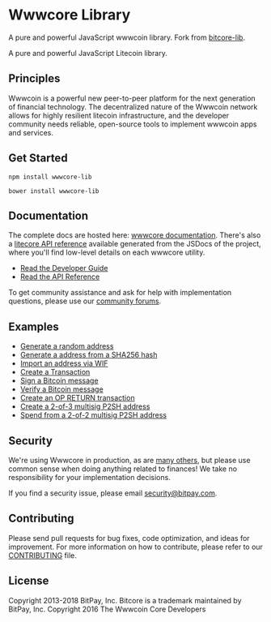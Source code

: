Wwwcore Library
=======

A pure and powerful JavaScript wwwcoin library. Fork from [bitcore-lib](https://github.com/bitpay/bitcore-lib).

A pure and powerful JavaScript Litecoin library.

## Principles

Wwwcoin is a powerful new peer-to-peer platform for the next generation of financial technology. The decentralized nature of the Wwwcoin network allows for highly resilient litecoin infrastructure, and the developer community needs reliable, open-source tools to implement wwwcoin apps and services.

## Get Started

```
npm install wwwcore-lib
```

```
bower install wwwcore-lib
```

## Documentation

The complete docs are hosted here: [wwwcore documentation](http://wwwcore.io/guide/). There's also a [litecore API reference](http://litecore.io/api/) available generated from the JSDocs of the project, where you'll find low-level details on each wwwcore utility.

- [Read the Developer Guide](http://wwwcore.io/guide/)
- [Read the API Reference](http://wwwcore.io/api/)

To get community assistance and ask for help with implementation questions, please use our [community forums](https://forum.litecore.io/).

## Examples

* [Generate a random address](https://github.com/bitpay/bitcore-lib/blob/master/docs/examples.md#generate-a-random-address)
* [Generate a address from a SHA256 hash](https://github.com/bitpay/bitcore-lib/blob/master/docs/examples.md#generate-a-address-from-a-sha256-hash)
* [Import an address via WIF](https://github.com/bitpay/bitcore-lib/blob/master/docs/examples.md#import-an-address-via-wif)
* [Create a Transaction](https://github.com/bitpay/bitcore-lib/blob/master/docs/examples.md#create-a-transaction)
* [Sign a Bitcoin message](https://github.com/bitpay/bitcore-lib/blob/master/docs/examples.md#sign-a-bitcoin-message)
* [Verify a Bitcoin message](https://github.com/bitpay/bitcore-lib/blob/master/docs/examples.md#verify-a-bitcoin-message)
* [Create an OP RETURN transaction](https://github.com/bitpay/bitcore-lib/blob/master/docs/examples.md#create-an-op-return-transaction)
* [Create a 2-of-3 multisig P2SH address](https://github.com/bitpay/bitcore-lib/blob/master/docs/examples.md#create-a-2-of-3-multisig-p2sh-address)
* [Spend from a 2-of-2 multisig P2SH address](https://github.com/bitpay/bitcore-lib/blob/master/docs/examples.md#spend-from-a-2-of-2-multisig-p2sh-address)


## Security

We're using Wwwcore in production, as are [many others](http://wwwcore.io#projects), but please use common sense when doing anything related to finances! We take no responsibility for your implementation decisions.

If you find a security issue, please email security@bitpay.com.

## Contributing

Please send pull requests for bug fixes, code optimization, and ideas for improvement. For more information on how to contribute, please refer to our [CONTRIBUTING](https://github.com/bitpay/bitcore-lib/blob/master/CONTRIBUTING.md) file.

## License


Copyright 2013-2018 BitPay, Inc. Bitcore is a trademark maintained by BitPay, Inc.
Copyright 2016 The Wwwcoin Core Developers
